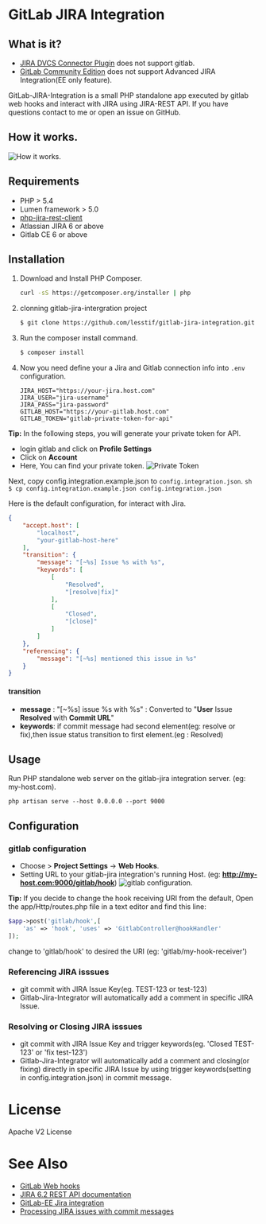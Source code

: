 # GitLab JIRA Integration

## What is it?
* [JIRA DVCS Connector Plugin](https://marketplace.atlassian.com/plugins/com.atlassian.jira.plugins.jira-bitbucket-connector-plugin) does not support gitlab.
* [GitLab Community Edition](http://doc.gitlab.com/ee/integration/jira.html) does not support Advanced JIRA Integration(EE only feature).

GitLab-JIRA-Integration is a small PHP standalone app executed by gitlab web hooks and interact with JIRA using JIRA-REST API.
If you have questions contact to me or open an issue on GitHub.

## How it works.
![How it works.](https://cloud.githubusercontent.com/assets/404534/8185075/f5241acc-147c-11e5-9961-32e241948ee9.png)

## Requirements

- PHP > 5.4
- Lumen framework > 5.0
- [php-jira-rest-client](https://github.com/lesstif/php-jira-rest-client)
- Atlassian JIRA 6 or above 
- Gitlab CE 6 or above

## Installation

1. Download and Install PHP Composer.
	``` sh
	curl -sS https://getcomposer.org/installer | php
	```

2. clonning gitlab-jira-intergration project
	```sh
	$ git clone https://github.com/lesstif/gitlab-jira-integration.git
	``` 

3. Run the composer install command.
	```sh
	$ composer install
	```

4. Now you need define your a Jira and Gitlab connection info into `.env` configuration.
	```
	JIRA_HOST="https://your-jira.host.com"
	JIRA_USER="jira-username"
	JIRA_PASS="jira-password"
	GITLAB_HOST="https://your-gitlab.host.com"
	GITLAB_TOKEN="gitlab-private-token-for-api"
	```
**Tip:**  In the following steps, you will generate your private token for API.
- login gitlab and click on **Profile Settings**
- Click on **Account**
- Here, You can find your private token.
![Private Token](https://cloud.githubusercontent.com/assets/404534/8210509/555cf47e-154d-11e5-83da-84f6f96b4fae.png)

Next, copy config.integration.example.json to `config.integration.json`.
	```sh
	$ cp config.integration.example.json config.integration.json
	```

Here is the default configuration, for interact with Jira.
````json
{
    "accept.host": [
        "localhost",
        "your-gitlab-host-here"
    ],
    "transition": {
        "message": "[~%s] Issue %s with %s",
        "keywords": [
            [
                "Resolved",
                "[resolve|fix]"
            ],
            [
                "Closed",
                "[close]"
            ]
        ]
    },
    "referencing": {
        "message": "[~%s] mentioned this issue in %s"
    }
}
````

#### transition
- **message** : "[~%s] issue %s with %s" : Converted to "**User** Issue **Resolved** with **Commit URL**"
- **keywords**: if commit message had second element(eg: resolve or fix),then issue status transition to first element.(eg : Resolved)


## Usage 

Run PHP standalone web server on the gitlab-jira integration server. (eg: my-host.com).
```
php artisan serve --host 0.0.0.0 --port 9000
```

## Configuration

### gitlab configuration
- Choose  > **Project Settings** -> **Web Hooks**.
- Setting URL to your gitlab-jira integration's running Host. (eg: **http://my-host.com:9000/gitlab/hook**)
![gitlab configuration.](https://cloud.githubusercontent.com/assets/404534/8638183/7f7951c2-28ed-11e5-987f-5258f1bc2bec.png)

**Tip:**  If you decide to change the hook receiving URI from the default, Open the app/Http/routes.php file in a text editor and find this line:
```php
$app->post('gitlab/hook',[
	'as' => 'hook', 'uses' => 'GitlabController@hookHandler'
]);
```
change to 'gitlab/hook' to desired the URI (eg: 'gitlab/my-hook-receiver')

### Referencing JIRA isssues
- git commit with JIRA Issue Key(eg. TEST-123 or test-123)
- Gitlab-Jira-Integrator will automatically add a comment in specific JIRA Issue.

### Resolving or Closing JIRA isssues
- git commit with JIRA Issue Key and trigger keywords(eg. 'Closed TEST-123' or 'fix test-123')
- Gitlab-Jira-Integrator will automatically add a comment and closing(or fixing) directly in specific JIRA Issue by using trigger keywords(setting in config.integration.json) in commit message. 


# License

Apache V2 License

# See Also
* [GitLab Web hooks](http://doc.gitlab.com/ce/web_hooks/web_hooks.html)
* [JIRA 6.2 REST API documentation](https://docs.atlassian.com/jira/REST/6.2/)
* [GitLab-EE Jira integration](http://doc.gitlab.com/ee/integration/jira.html)
* [Processing JIRA issues with commit messages](https://confluence.atlassian.com/display/Cloud/Processing+JIRA+issues+with+commit+messages)
